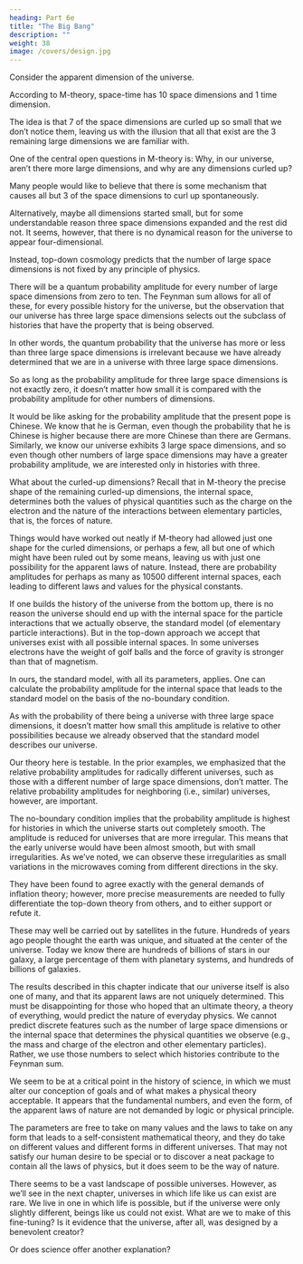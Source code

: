 ```yaml
---
heading: Part 6e
title: "The Big Bang"
description: ""
weight: 38
image: /covers/design.jpg
---
```



Consider the apparent dimension of the universe. 

According to M-theory, space-time has 10 space dimensions and 1 time dimension. 

The idea is that 7 of the space dimensions are curled up so small that we don’t notice them, leaving us with the illusion that all that exist are the 3 remaining large dimensions we are familiar with. 

One of the central open questions in M-theory is: Why, in our universe, aren’t there more large dimensions, and why are any dimensions curled up? 

Many people would like to believe that there is some mechanism that causes all but 3 of the space dimensions to curl up spontaneously. 

Alternatively, maybe all dimensions started small, but for some understandable reason three space dimensions expanded and the rest did not. It seems, however, that there is no dynamical reason for the universe to appear four-dimensional. 

Instead, top-down cosmology predicts that the number of large space dimensions is not fixed by any
principle of physics. 

There will be a quantum probability amplitude for every number of large space dimensions from zero to ten. The Feynman sum allows for all of these, for every possible history for the universe, but the observation that our universe has three large space dimensions
selects out the subclass of histories that have the property that is being observed.

In other words, the quantum probability that the universe has more or less than three large space dimensions is
irrelevant because we have already determined that we are in a universe with three large space
dimensions. 

So as long as the probability amplitude for three large space dimensions is not exactly zero, it doesn’t matter how small it is compared with the probability amplitude for other numbers of dimensions. 

It would be like asking for the probability amplitude that the present pope is Chinese. We know that he is German, even though the probability that he is Chinese is higher because there are more Chinese than there are Germans. Similarly, we know our universe exhibits 3 large space dimensions, and so even though other numbers of large space dimensions may have a greater probability amplitude, we are interested only in histories with three.

What about the curled-up dimensions? Recall that in M-theory the precise shape of the remaining curled-up dimensions, the internal space, determines both the values of physical quantities such as the charge on the electron and the nature of the interactions between elementary particles, that is, the forces of nature. 

Things would have worked out neatly if M-theory had allowed just one shape for the curled dimensions, or perhaps a few, all but one of which might have been ruled out by some means, leaving us with just one possibility for the apparent laws of nature. Instead, there are
probability amplitudes for perhaps as many as 10500 different internal spaces, each leading to different laws and values for the physical constants.

If one builds the history of the universe from the bottom up, there is no reason the universe should end up with the internal space for the particle interactions that we actually observe, the standard model (of elementary particle interactions). But in the top-down approach we accept that universes exist with all possible internal spaces. In some universes electrons have the weight of golf balls and the force of gravity is stronger than that of magnetism. 

In ours, the standard model, with all its parameters, applies. One can calculate the probability amplitude for the internal space that leads to the standard model on the basis of the no-boundary condition. 

As with the probability of there being a universe with three large space dimensions, it doesn’t matter how small this amplitude is relative to other possibilities because we already observed that the standard model describes our universe.

Our theory here is testable. In the prior examples, we emphasized that the relative probability amplitudes for radically different universes, such as those with a different number of large space dimensions, don’t matter. The relative probability amplitudes for
neighboring (i.e., similar) universes, however, are important. 

The no-boundary condition implies that the probability amplitude is highest for histories in which the universe starts out completely
smooth. The amplitude is reduced for universes that are more irregular. This means that the early universe would have been almost smooth, but with small irregularities. As we’ve noted, we can observe these irregularities as small variations in the microwaves coming from different directions in the sky. 

They have been found to agree exactly with the general demands of inflation theory; however, more precise measurements are needed to fully differentiate the top-down theory from others, and to either support or refute it.

These may well be carried out by satellites in the future. Hundreds of years ago people thought the earth was unique, and situated at the center of the universe. Today we know there are hundreds of billions of stars in our galaxy, a large percentage of them with planetary systems, and hundreds of billions of galaxies. 

The results described in this chapter indicate that our universe itself is also one of many, and that its apparent laws are not uniquely determined. This must be disappointing for those who hoped that an ultimate theory, a theory of everything, would predict the nature of everyday physics. We cannot predict discrete features such as the number of large space dimensions or the internal space that determines the physical quantities we observe (e.g., the mass and charge of the electron and other elementary particles). Rather, we use those numbers to select which histories contribute to the Feynman sum. 

We seem to be at a critical point in the history of science, in which we must alter our conception of goals and of what makes a physical theory acceptable. It appears that the fundamental numbers, and even the form, of the apparent laws of nature are not demanded by logic or physical principle.

The parameters are free to take on many values and the laws to take on any form that leads to a self-consistent mathematical theory, and they do take on different values and different forms in different universes. That may not satisfy our human desire to be special or to discover a neat package to contain all the laws of physics, but it does seem to be the way of nature.

There seems to be a vast landscape of possible universes. However, as we’ll see in the next chapter, universes in which life like us can exist are rare. We live in one in which life is possible, but if the universe were only slightly different, beings like us could not exist. What are we to make of this fine-tuning? Is it evidence that the universe, after all, was designed by a benevolent creator?

Or does science offer another explanation?
